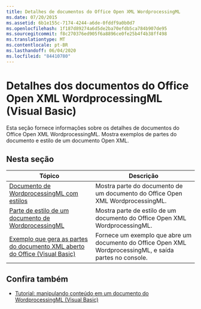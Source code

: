 ```yaml
---
title: Detalhes de documentos do Office Open XML WordprocessingML
ms.date: 07/20/2015
ms.assetid: 6b1e155c-7174-4244-a6de-0fddf9a0b0d7
ms.openlocfilehash: 1f187d89274a6d5de2ba70efdb5ca784b907de95
ms.sourcegitcommit: f8c270376ed905f6a8896ce0fe25b4f4b38ff498
ms.translationtype: MT
ms.contentlocale: pt-BR
ms.lasthandoff: 06/04/2020
ms.locfileid: "84410780"
---
```

# <a name="details-of-office-open-xml-wordprocessingml-documents-visual-basic"></a>Detalhes dos documentos do Office Open XML WordprocessingML (Visual Basic)
Esta seção fornece informações sobre os detalhes de documentos do Office Open XML WordprocessingML. Mostra exemplos de partes do documento e estilo de um documento Open XML.  
  
## <a name="in-this-section"></a>Nesta seção  
  
|Tópico|Descrição|  
|-----------|-----------------|  
|[Documento de WordprocessingML com estilos](wordprocessingml-document-with-styles.md)|Mostra parte do documento de um documento do Office Open XML WordprocessingML.|  
|[Parte de estilo de um documento de WordprocessingML](style-part-of-a-wordprocessingml-document.md)|Mostra parte de estilo de um documento do Office Open XML WordprocessingML.|  
|[Exemplo que gera as partes do documento XML aberto do Office (Visual Basic)](example-that-outputs-office-open-xml-document-parts.md)|Fornece um exemplo que abre um documento do Office Open XML WordprocessingML, e saída partes no console.|  
  
## <a name="see-also"></a>Confira também

- [Tutorial: manipulando conteúdo em um documento do WordprocessingML (Visual Basic)](tutorial-manipulating-content-in-a-wordprocessingml-document.md)
